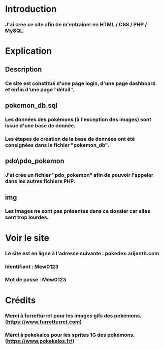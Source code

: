 # Introduction
### J'ai crée ce site afin de m'entrainer en HTML / CSS / PHP / MySQL.


# Explication

## Description
### Ce site est constitué d'une page login, d'une page dashboard et enfin d'une page "détail".

## pokemon_db.sql
### Les données des pokémons (à l'exception des images) sont issue d'une base de donnée.
### Les étapes de création de la base de données ont été consignées dans le fichier "pokemon_db".

## pdo\pdo_pokemon
### J'ai crée un fichier "pdo_pokemon" afin de pouvoir l'appeler dans les autres fichiers PHP. 

## img
### Les images ne sont pas présentes dans ce dossier car elles sont trop lourdes.


# Voir le site

### Le site est en ligne à l'adresse suivante : pokedex.arijenth.com
### Identifiant : Mew0123
### Mot de passe : Mew0123



# Crédits
### Merci à furretturret pour les images gifs des pokémons. (https://www.furretturret.com)
### Merci à pokekalos pour les sprites 1G des pokémons. (https://www.pokekalos.fr/)
